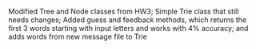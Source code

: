 Modified Tree and Node classes from HW3;
Simple Trie class that still needs changes;
Added guess and feedback methods, which returns the first 3 words
starting with input letters and works with 4% accuracy; and adds
words from new message file to Trie
